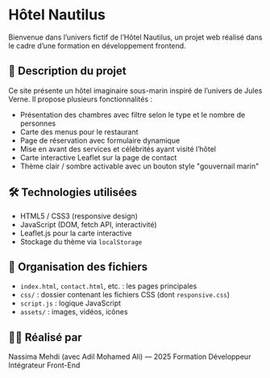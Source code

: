 # Hôtel Nautilus

Bienvenue dans l’univers fictif de l’Hôtel Nautilus, un projet web réalisé dans le cadre d’une formation en développement frontend.

## 🌊 Description du projet

Ce site présente un hôtel imaginaire sous-marin inspiré de l’univers de Jules Verne. Il propose plusieurs fonctionnalités :
- Présentation des chambres avec filtre selon le type et le nombre de personnes
- Carte des menus pour le restaurant
- Page de réservation avec formulaire dynamique
- Mise en avant des services et célébrités ayant visité l’hôtel
- Carte interactive Leaflet sur la page de contact
- Thème clair / sombre activable avec un bouton style "gouvernail marin"

## 🛠️ Technologies utilisées

- HTML5 / CSS3 (responsive design)
- JavaScript (DOM, fetch API, interactivité)
- Leaflet.js pour la carte interactive
- Stockage du thème via `localStorage`

## 📁 Organisation des fichiers

- `index.html`, `contact.html`, etc. : les pages principales
- `css/` : dossier contenant les fichiers CSS (dont `responsive.css`)
- `script.js` : logique JavaScript
- `assets/` : images, vidéos, icônes

## 🙋‍♀️ Réalisé par

Nassima Mehdi (avec Adil Mohamed Ali) — 2025
Formation Développeur Intégrateur Front-End